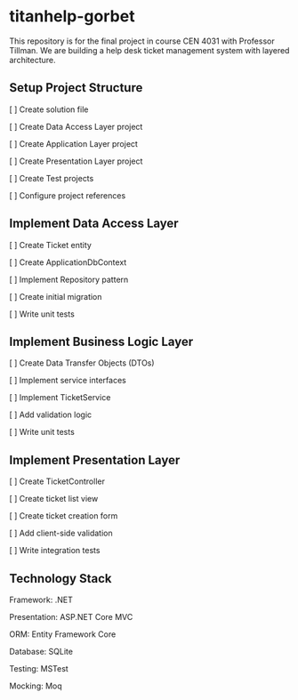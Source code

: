# titanhelp-gorbet
This repository is for the final project in course CEN 4031 with Professor Tillman. We are building a help desk ticket management system with layered architecture.

## Setup Project Structure
[ ] Create solution file  

[ ] Create Data Access Layer project  

[ ] Create Application Layer project  

[ ] Create Presentation Layer project  

[ ] Create Test projects  

[ ] Configure project references

## Implement Data Access Layer
[ ] Create Ticket entity  

[ ] Create ApplicationDbContext  

[ ] Implement Repository pattern  

[ ] Create initial migration  

[ ] Write unit tests

## Implement Business Logic Layer
[ ] Create Data Transfer Objects (DTOs)  

[ ] Implement service interfaces  

[ ] Implement TicketService  

[ ] Add validation logic  

[ ] Write unit tests

## Implement Presentation Layer
[ ] Create TicketController  

[ ] Create ticket list view  

[ ] Create ticket creation form  

[ ] Add client-side validation  

[ ] Write integration tests

## Technology Stack
Framework: .NET  

Presentation: ASP.NET Core MVC  

ORM: Entity Framework Core  

Database: SQLite  

Testing: MSTest  

Mocking: Moq
